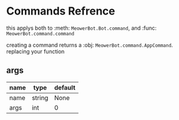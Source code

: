 # Commands Refrence

this applys both to :meth: `MeowerBot.Bot.command`, and :func: `MeowerBot.command.command`

creating a command returns a :obj: `MeowerBot.command.AppCommand`. replacing your function

## args


| name | type | default |
|------|------|---------|
| name |string|   None  |
| args |  int |     0   |
